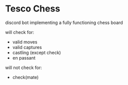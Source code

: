 Tesco Chess
===

discord bot implementing a fully functioning chess board

will check for:
- valid moves
- valid captures
- castling (except check)
- en passant

will not check for:
- check(mate)